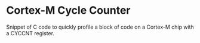 # Cortex-M Cycle Counter

Snippet of C code to quickly profile a block of code on a Cortex-M chip with a
CYCCNT register.
